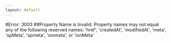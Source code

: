 ```yaml
---
layout: default
---
```


#Error: 3003
##Property Name is Invalid: Property names may not equal any of the following reserved names: 'href', 'createdAt', 'modifiedAt', 'meta', 'spMeta', 'spmeta', 'ionmeta', or 'ionMeta'
